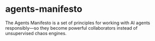 # agents-manifesto
The Agents Manifesto is a set of principles for working with AI agents responsibly—so they become powerful collaborators instead of unsupervised chaos engines.
